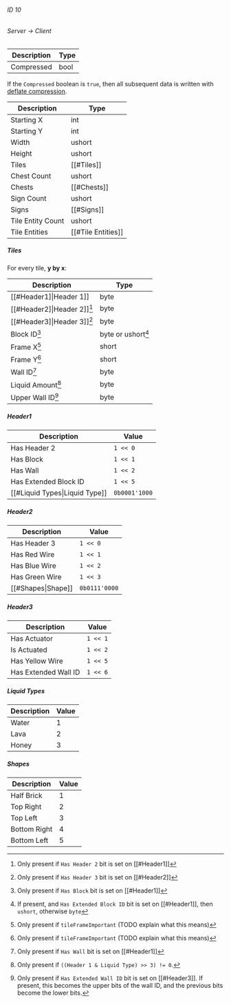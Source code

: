 ###### ID 10
###### Server -> Client
| Description | Type |
|-------------|------|
| Compressed  | bool |

If the `Compressed` boolean is `true`, then all subsequent data is written with [deflate compression](https://wikipedia.org/wiki/Deflate).

| Description | Type |
|-------------|------|
| Starting X        | int |
| Starting Y        | int |
| Width             | ushort |
| Height            | ushort |
| Tiles             | [[#Tiles]]
| Chest Count       | ushort |
| Chests            | [[#Chests]]
| Sign Count        | ushort |
| Signs             | [[#Signs]]
| Tile Entity Count | ushort |
| Tile Entities     | [[#Tile Entities]]

##### Tiles
For every tile, **y by x**:

| Description | Type |
|-------------|------|
| [[#Header1]\|Header 1]]    | byte |
| [[#Header2]\|Header 2]][^1] | byte |
| [[#Header3]\|Header 3]][^2] | byte |
| Block ID[^3]                | byte or ushort[^4] |
| Frame X[^5]                 | short |
| Frame Y[^5]                 | short |
| Wall ID[^6]                 | byte |
| Liquid Amount[^7]           | byte |
| Upper Wall ID[^8]          | byte |

[^1]: Only present if `Has Header 2` bit is set on [[#Header1]]
[^2]: Only present if `Has Header 3` bit is set on [[#Header2]]
[^3]: Only present if `Has Block` bit is set on [[#Header1]]
[^4]: If present, and `Has Extended Block ID` bit is set on [[#Header1]], then `ushort`, otherwise `byte`
[^5]: Only present if `tileFrameImportant` (TODO explain what this means)
[^6]: Only present if `Has Wall` bit is set on [[#Header1]]
[^7]: Only present if `((Header 1 & Liquid Type) >> 3) != 0`.
[^8]: Only present if `Has Extended Wall ID` bit is set on [[#Header3]]. If present, this becomes the upper bits of the wall ID, and the previous bits become the lower bits.

##### Header1
| Description | Value |
|-------------|-------|
| Has Header 2                   | `1 << 0` |
| Has Block                      | `1 << 1` |
| Has Wall                       | `1 << 2` |
| Has Extended Block ID          | `1 << 5` |
| [[#Liquid Types\|Liquid Type]] | `0b0001'1000` |

##### Header2
| Description | Value |
|-------------|-------|
| Has Header 3       | `1 << 0` |
| Has Red Wire       | `1 << 1` |
| Has Blue Wire      | `1 << 2` |
| Has Green Wire     | `1 << 3` |
| [[#Shapes\|Shape]] | `0b0111'0000` |

##### Header3
| Description | Value |
|-------------|-------|
| Has Actuator         | `1 << 1` |
| Is Actuated          | `1 << 2` |
| Has Yellow Wire      | `1 << 5` |
| Has Extended Wall ID | `1 << 6` |

##### Liquid Types
| Description | Value |
|-------------|-------|
| Water | 1 |
| Lava  | 2 |
| Honey | 3 |

##### Shapes
| Description | Value |
|-------------|-------|
| Half Brick   | 1 |
| Top Right    | 2 |
| Top Left     | 3 |
| Bottom Right | 4 |
| Bottom Left  | 5 |
